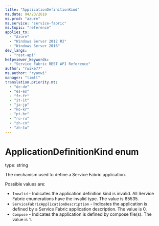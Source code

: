 ```yaml
---
title: "ApplicationDefinitionKind"
ms.date: 04/23/2018
ms.prod: "azure"
ms.service: "service-fabric"
ms.topic: "reference"
applies_to: 
  - "Azure"
  - "Windows Server 2012 R2"
  - "Windows Server 2016"
dev_langs: 
  - "rest-api"
helpviewer_keywords: 
  - "Service Fabric REST API Reference"
author: "rwike77"
ms.author: "ryanwi"
manager: "timlt"
translation.priority.mt: 
  - "de-de"
  - "es-es"
  - "fr-fr"
  - "it-it"
  - "ja-jp"
  - "ko-kr"
  - "pt-br"
  - "ru-ru"
  - "zh-cn"
  - "zh-tw"
---
```

# ApplicationDefinitionKind enum

type: string

The mechanism used to define a Service Fabric application.


Possible values are: 

  - `Invalid` - Indicates the application definition kind is invalid. All Service Fabric enumerations have the invalid type. The value is 65535.
  - `ServiceFabricApplicationDescription` - Indicates the application is defined by a Service Fabric application description. The value is 0.
  - `Compose` - Indicates the application is defined by compose file(s). The value is 1.


